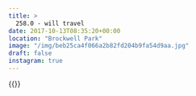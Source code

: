 ```yaml
---
title: >
  258.0 - will travel
date: 2017-10-13T08:35:20+00:00
location: "Brockwell Park"
image: "/img/beb25ca4f066a2b82fd204b9fa54d9aa.jpg"
draft: false
instagram: true
---
```


{{<photo src="/img/beb25ca4f066a2b82fd204b9fa54d9aa.jpg">}}
